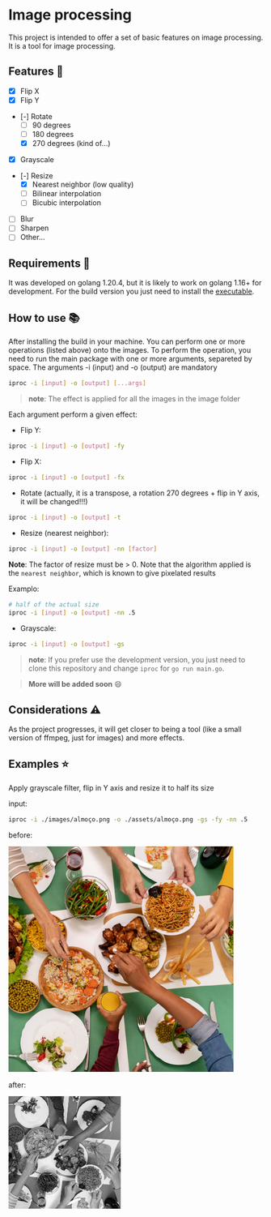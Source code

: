 # Image processing

This project is intended to offer a set of basic features on image processing. It is a tool for image processing.

## Features 🌟

- [X] Flip X
- [X] Flip Y
- [-] Rotate 
  - [ ] 90 degrees
  - [ ] 180 degrees
  - [X] 270 degrees (kind of...)
- [X] Grayscale
- [-] Resize
  - [X] Nearest neighbor (low quality)
  - [ ] Bilinear interpolation
  - [ ] Bicubic interpolation
- [ ] Blur
- [ ] Sharpen
- [ ] Other...

## Requirements 🔎

It was developed on golang 1.20.4, but it is likely to work on golang 1.16+ for development. For the build version you just need to install the [executable](https://github.com/DavidEsdrs/image-processing/releases
).

## How to use :books:

After installing the build in your machine. You can perform one or more operations (listed above) onto the images. To perform the operation, you need to run the main package with one or more arguments, separeted by space.
The arguments -i (input) and -o (output) are mandatory

```sh
iproc -i [input] -o [output] [...args]
```

> **note**: The effect is applied for all the images in the image folder

Each argument perform a given effect:

- Flip Y:

```sh
iproc -i [input] -o [output] -fy
```

- Flip X:

```sh
iproc -i [input] -o [output] -fx
```

- Rotate (actually, it is a transpose, a rotation 270 degrees + flip in Y axis, it will be changed!!!)

```sh
iproc -i [input] -o [output] -t
```

- Resize (nearest neighbor):

```sh
iproc -i [input] -o [output] -nn [factor]
```

**Note**: The factor of resize must be > 0. Note that the algorithm applied is the `nearest neighbor`, which is known to give pixelated results

Examplo:

```sh
# half of the actual size
iproc -i [input] -o [output] -nn .5
```

- Grayscale:

```sh
iproc -i [input] -o [output] -gs
```

> **note**: If you prefer use the development version, you just need to clone this repository and change `iproc` for `go run main.go`.

> **More will be added soon** 😄

## Considerations ⚠️

As the project progresses, it will get closer to being a tool (like a small version of ffmpeg, just for images) and more effects.

## Examples ⭐

Apply grayscale filter, flip in Y axis and resize it to half its size

input:
```sh
iproc -i ./images/almoço.png -o ./assets/almoço.png -gs -fy -nn .5
```

before:

![lunch before effects](./images/almoço.png)

after:

![lunch after effects](./assets/almoço.png)